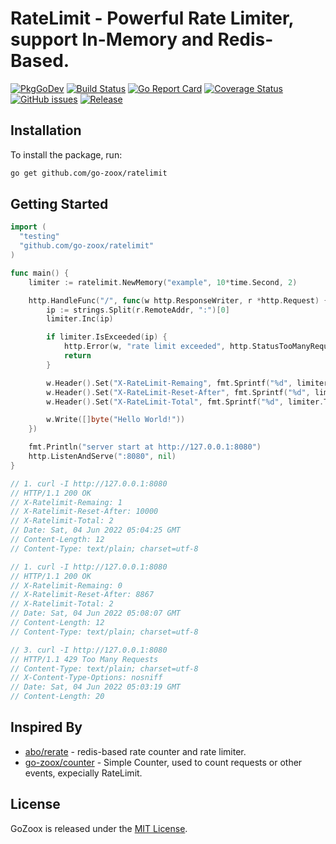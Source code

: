 # RateLimit - Powerful Rate Limiter, support In-Memory and Redis-Based.

[![PkgGoDev](https://pkg.go.dev/badge/github.com/go-zoox/ratelimit)](https://pkg.go.dev/github.com/go-zoox/ratelimit)
[![Build Status](https://github.com/go-zoox/ratelimit/actions/workflows/ci.yml/badge.svg?branch=master)](https://github.com/go-zoox/ratelimit/actions/workflows/ci.yml)
[![Go Report Card](https://goreportcard.com/badge/github.com/go-zoox/ratelimit)](https://goreportcard.com/report/github.com/go-zoox/ratelimit)
[![Coverage Status](https://coveralls.io/repos/github/go-zoox/ratelimit/badge.svg?branch=master)](https://coveralls.io/github/go-zoox/ratelimit?branch=master)
[![GitHub issues](https://img.shields.io/github/issues/go-zoox/ratelimit.svg)](https://github.com/go-zoox/ratelimit/issues)
[![Release](https://img.shields.io/github/tag/go-zoox/ratelimit.svg?label=Release)](https://github.com/go-zoox/ratelimit/tags)

## Installation
To install the package, run:
```bash
go get github.com/go-zoox/ratelimit
```

## Getting Started

```go
import (
  "testing"
  "github.com/go-zoox/ratelimit"
)

func main() {
	limiter := ratelimit.NewMemory("example", 10*time.Second, 2)

	http.HandleFunc("/", func(w http.ResponseWriter, r *http.Request) {
		ip := strings.Split(r.RemoteAddr, ":")[0]
		limiter.Inc(ip)

		if limiter.IsExceeded(ip) {
			http.Error(w, "rate limit exceeded", http.StatusTooManyRequests)
			return
		}

		w.Header().Set("X-RateLimit-Remaing", fmt.Sprintf("%d", limiter.Remaining(ip)))
		w.Header().Set("X-RateLimit-Reset-After", fmt.Sprintf("%d", limiter.ResetAfter(ip)))
		w.Header().Set("X-RateLimit-Total", fmt.Sprintf("%d", limiter.Total(ip)))

		w.Write([]byte("Hello World!"))
	})

	fmt.Println("server start at http://127.0.0.1:8080")
	http.ListenAndServe(":8080", nil)
}

// 1. curl -I http://127.0.0.1:8080
// HTTP/1.1 200 OK
// X-Ratelimit-Remaing: 1
// X-Ratelimit-Reset-After: 10000
// X-Ratelimit-Total: 2
// Date: Sat, 04 Jun 2022 05:04:25 GMT
// Content-Length: 12
// Content-Type: text/plain; charset=utf-8

// 1. curl -I http://127.0.0.1:8080
// HTTP/1.1 200 OK
// X-Ratelimit-Remaing: 0
// X-Ratelimit-Reset-After: 8867
// X-Ratelimit-Total: 2
// Date: Sat, 04 Jun 2022 05:08:07 GMT
// Content-Length: 12
// Content-Type: text/plain; charset=utf-8

// 3. curl -I http://127.0.0.1:8080
// HTTP/1.1 429 Too Many Requests
// Content-Type: text/plain; charset=utf-8
// X-Content-Type-Options: nosniff
// Date: Sat, 04 Jun 2022 05:03:19 GMT
// Content-Length: 20

```

## Inspired By
* [abo/rerate](https://github.com/abo/rerate) - redis-based rate counter and rate limiter.
* [go-zoox/counter](https://github.com/go-zoox/counter) - Simple Counter, used to count requests or other events, expecially RateLimit.

## License
GoZoox is released under the [MIT License](./LICENSE).
